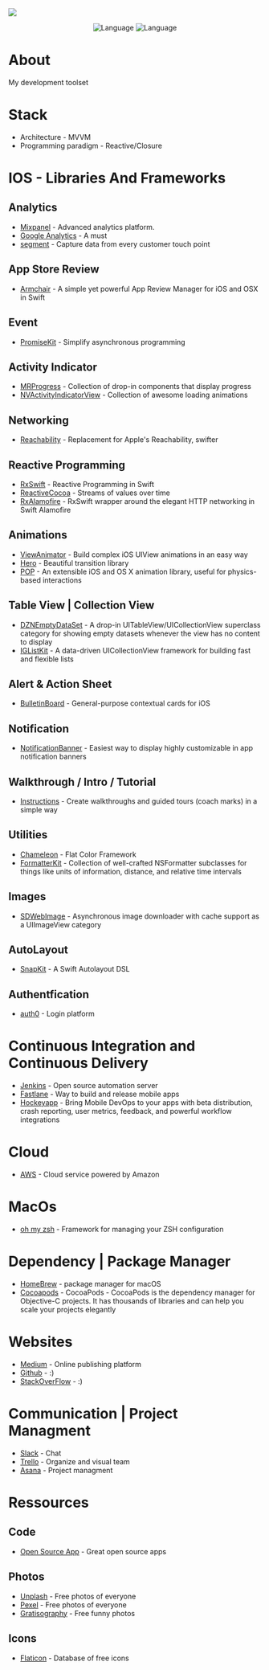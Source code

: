 <img src="https://images.pexels.com/photos/867483/pexels-photo-867483.jpeg?w=940&h=650&auto=compress&cs=tinysrgb">

<p align="center">
  <img alt="Language" src="https://awesomelinkcounter.herokuapp.com/swift" />
  <img alt="Language" src="https://awesomelinkcounter.herokuapp.com/objc" />

</p>


# About
My development toolset

# Stack
* Architecture - MVVM
* Programming paradigm - Reactive/Closure

# IOS - Libraries And Frameworks
## Analytics
* [Mixpanel](https://mixpanel.com/) - Advanced analytics platform.
* [Google Analytics](https://analytics.google.com/analytics/web) - A must
* [segment](https://segment.com/) - Capture data from every customer touch point

## App Store Review
* [Armchair](https://github.com/UrbanApps/Armchair) - A simple yet powerful App Review Manager for iOS and OSX in Swift

## Event
* [PromiseKit](https://github.com/mxcl/PromiseKit) - Simplify asynchronous programming

## Activity Indicator
* [MRProgress](https://github.com/mrackwitz/MRProgress) - Collection of drop-in components that display progress
* [NVActivityIndicatorView](https://github.com/ninjaprox/NVActivityIndicatorView) - Collection of awesome loading animations

## Networking
* [Reachability](https://github.com/ashleymills/Reachability.swift) - Replacement for Apple's Reachability, swifter

## Reactive Programming
* [RxSwift](https://github.com/ReactiveX/RxSwift) - Reactive Programming in Swift
* [ReactiveCocoa](https://github.com/ReactiveCocoa/ReactiveCocoa) - Streams of values over time
* [RxAlamofire](https://github.com/RxSwiftCommunity/RxAlamofire) - RxSwift wrapper around the elegant HTTP networking in Swift Alamofire

## Animations
* [ViewAnimator](https://github.com/marcosgriselli/ViewAnimator) - Build complex iOS UIView animations in an easy way 
* [Hero](https://github.com/lkzhao/Hero) - Beautiful transition library
* [POP](https://github.com/facebook/pop) - An extensible iOS and OS X animation library, useful for physics-based interactions

## Table View | Collection View
* [DZNEmptyDataSet](https://github.com/dzenbot/DZNEmptyDataSet) - A drop-in UITableView/UICollectionView superclass category for showing empty datasets whenever the view has no content to display
* [IGListKit](https://github.com/Instagram/IGListKit) - A data-driven UICollectionView framework for building fast and flexible lists

## Alert & Action Sheet
* [BulletinBoard](https://github.com/alexaubry/BulletinBoard) - General-purpose contextual cards for iOS

## Notification
* [NotificationBanner](https://github.com/Daltron/NotificationBanner) - Easiest way to display highly customizable in app notification banners

## Walkthrough / Intro / Tutorial
* [Instructions](https://github.com/ephread/Instructions) - Create walkthroughs and guided tours (coach marks) in a simple way

## Utilities
* [Chameleon](https://github.com/ViccAlexander/Chameleon) - Flat Color Framework
* [FormatterKit](https://github.com/mattt/FormatterKit) - Collection of well-crafted NSFormatter subclasses for things like units of information, distance, and relative time intervals

## Images
* [SDWebImage](https://github.com/rs/SDWebImage) - Asynchronous image downloader with cache support as a UIImageView category

## AutoLayout
* [SnapKit](https://github.com/SnapKit/SnapKit) - A Swift Autolayout DSL

## Authentfication
* [auth0](https://auth0.com/) - Login platform

# Continuous Integration and Continuous Delivery
* [Jenkins](https://jenkins.io/) - Open source automation server
* [Fastlane](https://fastlane.tools/) - Way to build and release mobile apps
* [Hockeyapp](https://hockeyapp.net/) - Bring Mobile DevOps to your apps with beta distribution, crash reporting, user metrics, feedback, and powerful workflow integrations

# Cloud
* [AWS](https://aws.amazon.com/fr/) - Cloud service powered by Amazon

# MacOs
* [oh my zsh](http://ohmyz.sh/) - Framework for managing your ZSH configuration

# Dependency | Package Manager
* [HomeBrew](https://brew.sh/) - package manager for macOS
* [Cocoapods](https://cocoapods.org/) - CocoaPods - CocoaPods is the dependency manager for Objective-C projects. It has thousands of libraries and can help you scale your projects elegantly

# Websites
* [Medium](https://medium.com/) - Online publishing platform
* [Github](https://github.com/) - :)
* [StackOverFlow]() - :)

# Communication | Project Managment
* [Slack](https://slack.com/intl/fr-fr) - Chat
* [Trello](https://trello.com/) - Organize and visual team
* [Asana](https://asana.com/fr/) - Project managment

# Ressources
## Code
* [Open Source App](https://medium.mybridge.co/21-amazing-open-source-ios-apps-written-in-swift-5e835afee98e) - Great open source apps
## Photos
* [Unplash](https://unsplash.com/) - Free photos of everyone
* [Pexel](https://www.pexels.com/) - Free photos of everyone
* [Gratisography](https://gratisography.com/) - Free funny photos
## Icons
* [Flaticon](https://www.flaticon.com/) - Database of free icons





